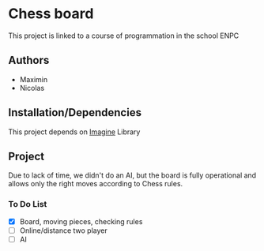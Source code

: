 # Chess board

This project is linked to a course of programmation in the school ENPC

## Authors

* Maximin
* Nicolas

## Installation/Dependencies

This project depends on [Imagine](http://imagine.enpc.fr/~monasse/Imagine++/) Library

## Project

Due to lack of time, we didn't do an AI, but the board is fully operational and allows only the right moves according to Chess rules. 
### To Do List
- [x] Board, moving pieces, checking rules
- [ ] Online/distance two player
- [ ] AI
